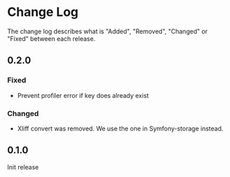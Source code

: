 # Change Log

The change log describes what is "Added", "Removed", "Changed" or "Fixed" between each release. 

## 0.2.0

### Fixed

- Prevent profiler error if key does already exist

### Changed

- Xliff convert was removed. We use the one in Symfony-storage instead.

## 0.1.0

Init release

